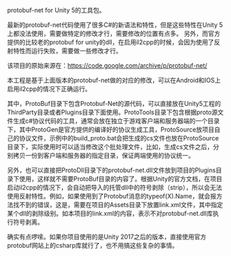 protobuf-net for Unity 5的工具包。

最新的protobuf-net代码使用了很多C#的新语法和特性，但是这些特性在Unity 5上都没法使用，需要做特定的修改才行，需要修改的位置有点多。
另外，而官方提供的比较老的protobuf for unity的dll，在启用il2cpp的时候，会因为使用了反射特性而运行失败，需要做一些修改才行。

该项目的原始来源在：https://code.google.com/archive/p/protobuf-net/

本工程是基于上面版本的protobuf-net做的对应的修改，可以在Android和IOS上启用il2cpp的情况下正确运行。

其中，ProtoBuf目录下包含Protobuf-Net的源代码，可以直接放在Unity5工程的ThirdParty目录或者Plugins目录下面使用。ProtoTools目录下包含根据proto源文件生成c#协议代码的工具，通常会放在独立于游戏客户端和服务器端的一个目录下，其中ProtoGen是官方提供的编译好的协议生成工具，ProtoSource放项目自己的协议文件，示例中的build_proto.bat会把生成的cs文件也放在ProtoSource目录下，实际使用时可以适当修改这个批处理文件，比如，生成cs文件之后，分别拷贝一份到客户端和服务器的指定目录，保证两端使用的协议统一。

另外，也可以直接把ProtoDll目录下的protobuf-net.dll文件放到项目的Plugins目录下使用，这样就不需要ProtoBuf目录的内容了。根据Unity的官方文档，在项目启动il2cpp的情况下，会自动把导入的托管dll中的符号剥除（strip），所以会无法使用反射特性。例如，如果使用到了Protobuf消息的typeof(X).Name，就会报方法找不到的错误，这是，需要在项目的Assets目录下放置link.xml文件，其中指定某个dll的剥除级别。如本项目的link.xml的内容，表示不对protobuf-net.dll库执行符号剥离。

确实有点啰嗦。如果你项目使用的是Unity 2017之后的版本，直接使用官方protobuf网站上的csharp库就行了，也不用搞这些复杂的事情。
